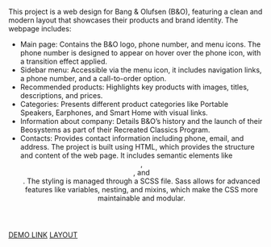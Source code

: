 This project is a web design for Bang & Olufsen (B&O), featuring a clean and modern layout that showcases their products and brand identity. The webpage includes:
- Main page: Contains the B&O logo, phone number, and menu icons. The phone number is designed to appear on hover over the phone icon, with a transition effect applied.
- Sidebar menu: Accessible via the menu icon, it includes navigation links, a phone number, and a call-to-order option.
- Recommended products: Highlights key products with images, titles, descriptions, and prices.
- Categories: Presents different product categories like Portable Speakers, Earphones, and Smart Home with visual links.
- Information about company: Details B&O’s history and the launch of their Beosystems as part of their Recreated Classics Program.
- Contacts: Provides contact information including phone, email, and address.
The project is built using HTML, which provides the structure and content of the web page. It includes semantic elements like <header>, <main>, and <section>. The styling is managed through a SCSS file. Sass allows for advanced features like variables, nesting, and mixins, which make the CSS more maintainable and modular.

[DEMO LINK](https://kovaden414.github.io/layout_landing-page/)
[LAYOUT](https://www.figma.com/file/DtkQmQ797hk0nI4KfMi2Uq/BOSE-New-Version?type=design&node-id=6817-212&t=ZTV6Gl8NzaWkJ4FK-0)


